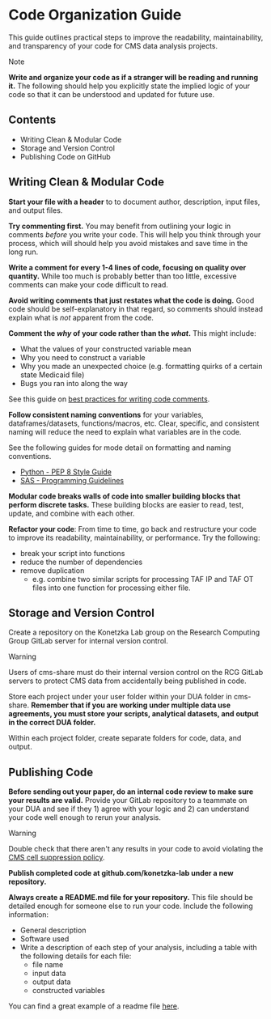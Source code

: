 # Code Organization Guide

This guide outlines practical steps to improve the readability, maintainability, and transparency of your code for CMS data analysis projects. 

> [!NOTE]
> **Write and organize your code as if a stranger will be reading and running it.** The following should help you explicitly state the implied logic of your code so that it can be understood and updated for future use. 


## Contents 
* Writing Clean & Modular Code
* Storage and Version Control
* Publishing Code on GitHub





## Writing Clean & Modular Code

**Start your file with a header** to to document author, description, input files, and output files. 

**Try commenting first.** You may benefit from outlining your logic in comments *before* you write your code. This will help you think through your process, which will should help you avoid mistakes and save time in the long run. 

**Write a comment for every 1-4 lines of code, focusing on quality over quantity.** While too much is probably better than too little, excessive comments can make your code difficult to read. 

**Avoid writing comments that just restates what the code is doing.** Good code should be self-explanatory in that regard, so comments should instead explain what is *not* apparent from the code. 

**Comment the *why* of your code rather than the *what*.** This might include: 

* What the values of your constructed variable mean 
* Why you need to construct a variable 
* Why you made an unexpected choice (e.g. formatting quirks of a certain state Medicaid file)
* Bugs you ran into along the way

See this guide on [best practices for writing code comments](https://stackoverflow.blog/2021/12/23/best-practices-for-writing-code-comments/). 

**Follow consistent naming conventions** for your variables, dataframes/datasets, functions/macros, etc.
Clear, specific, and consistent naming will reduce the need to explain what variables are in the code. 

See the following guides for mode detail on formatting and naming conventions. 

* [Python - PEP 8 Style Guide](https://peps.python.org/pep-0008/)
* [SAS - Programming Guidelines](https://support.sas.com/resources/papers/proceedings/proceedings/sugi31/123-31.pdf)

**Modular code breaks walls of code into smaller building blocks that perform discrete tasks.** These building blocks are easier to read, test, update, and combine with each other. 

**Refactor your code**: From time to time, go back and restructure your code to improve its readability, maintainability, or performance. Try the following: 

* break your script into functions 
* reduce the number of dependencies 
* remove duplication
	* e.g. combine two similar scripts for processing TAF IP and TAF OT files into one function for processing either file. 




## Storage and Version Control


Create a repository on the Konetzka Lab group on the Research Computing Group GitLab server for internal version control. 

> [!WARNING]
> Users of cms-share must do their internal version control on the RCG GitLab servers to protect CMS data from accidentally being published in code. 


Store each project under your user folder within your DUA folder in cms-share. **Remember that if you are working under multiple data use agreements, you must store your scripts, analytical datasets, and output in the correct DUA folder.** 

Within each project folder, create separate folders for code, data, and output. 

  
## Publishing Code

**Before sending out your paper, do an internal code review to make sure your results are valid.** Provide your GitLab repository to a teammate on your DUA and see if they 1) agree with your logic and 2) can understand your code well enough to rerun your analysis. 

> [!WARNING]
> Double check that there aren't any results in your code to avoid violating the [CMS cell suppression policy](https://resdac.org/articles/cms-cell-size-suppression-policy). 

**Publish completed code at github.com/konetzka-lab under a new repository.** 

**Always create a README.md file for your repository.** This file should be detailed enough for someone else to run your code. Include the following information: 

* General description 
* Software used
* Write a description of each step of your analysis, including a table with the following details for each file: 
	* file name 
	* input data 
	* output data
	* constructed variables 

You can find a great example of a readme file [here](https://github.com/sanghavi-lab/nhc_falls). 
